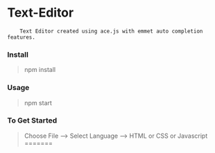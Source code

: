 # Text-Editor
		Text Editor created using ace.js with emmet auto completion features.

### Install
> npm install

### Usage
> npm start

### To Get Started
> Choose File --> Select Language --> HTML or CSS or Javascript
=======


